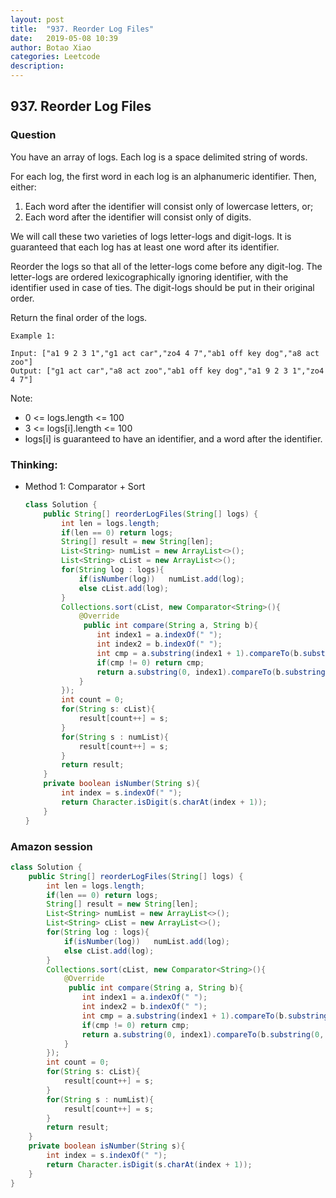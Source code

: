 ```yaml
---
layout: post
title:  "937. Reorder Log Files"
date:   2019-05-08 10:39
author: Botao Xiao
categories: Leetcode
description:
---
```

## 937. Reorder Log Files

### Question
You have an array of logs.  Each log is a space delimited string of words.

For each log, the first word in each log is an alphanumeric identifier.  Then, either:

1. Each word after the identifier will consist only of lowercase letters, or;
2. Each word after the identifier will consist only of digits.

We will call these two varieties of logs letter-logs and digit-logs.  It is guaranteed that each log has at least one word after its identifier.

Reorder the logs so that all of the letter-logs come before any digit-log.  The letter-logs are ordered lexicographically ignoring identifier, with the identifier used in case of ties.  The digit-logs should be put in their original order.

Return the final order of the logs.

```
Example 1:

Input: ["a1 9 2 3 1","g1 act car","zo4 4 7","ab1 off key dog","a8 act zoo"]
Output: ["g1 act car","a8 act zoo","ab1 off key dog","a1 9 2 3 1","zo4 4 7"]
```

Note:
* 0 <= logs.length <= 100
* 3 <= logs[i].length <= 100
* logs[i] is guaranteed to have an identifier, and a word after the identifier.

### Thinking:
* Method 1: Comparator + Sort
    ```Java
    class Solution {
        public String[] reorderLogFiles(String[] logs) {
            int len = logs.length;
            if(len == 0) return logs;
            String[] result = new String[len];
            List<String> numList = new ArrayList<>();
            List<String> cList = new ArrayList<>();
            for(String log : logs){
                if(isNumber(log))   numList.add(log);
                else cList.add(log);
            }
            Collections.sort(cList, new Comparator<String>(){
                @Override
                 public int compare(String a, String b){
                    int index1 = a.indexOf(" ");
                    int index2 = b.indexOf(" ");
                    int cmp = a.substring(index1 + 1).compareTo(b.substring(index2 + 1));
                    if(cmp != 0) return cmp;
                    return a.substring(0, index1).compareTo(b.substring(0, index2));
                }
            });
            int count = 0;
            for(String s: cList){
                result[count++] = s;
            }
            for(String s : numList){
                result[count++] = s;
            }
            return result;
        }
        private boolean isNumber(String s){
            int index = s.indexOf(" ");
            return Character.isDigit(s.charAt(index + 1));
        }
    }
    ```
 
### Amazon session
```Java
class Solution {
    public String[] reorderLogFiles(String[] logs) {
        int len = logs.length;
        if(len == 0) return logs;
        String[] result = new String[len];
        List<String> numList = new ArrayList<>();
        List<String> cList = new ArrayList<>();
        for(String log : logs){
            if(isNumber(log))   numList.add(log);
            else cList.add(log);
        }
        Collections.sort(cList, new Comparator<String>(){
            @Override
             public int compare(String a, String b){
                int index1 = a.indexOf(" ");
                int index2 = b.indexOf(" ");
                int cmp = a.substring(index1 + 1).compareTo(b.substring(index2 + 1));
                if(cmp != 0) return cmp;
                return a.substring(0, index1).compareTo(b.substring(0, index2));
            }
        });
        int count = 0;
        for(String s: cList){
            result[count++] = s;
        }
        for(String s : numList){
            result[count++] = s;
        }
        return result;
    }
    private boolean isNumber(String s){
        int index = s.indexOf(" ");
        return Character.isDigit(s.charAt(index + 1));
    }
}
``` 
